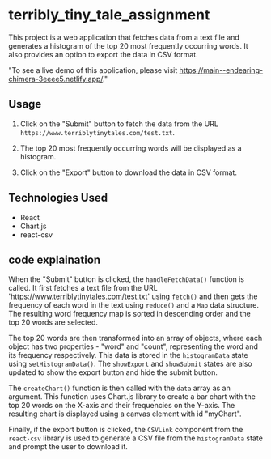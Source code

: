 # terribly_tiny_tale_assignment

This project is a web application that fetches data from a text file and generates a histogram of the top 20 most frequently occurring words. It also provides an option to export the data in CSV format.

"To see a live demo of this application, please visit https://main--endearing-chimera-3eeee5.netlify.app/."

## Usage

1. Click on the "Submit" button to fetch the data from the URL `https://www.terriblytinytales.com/test.txt`.

2. The top 20 most frequently occurring words will be displayed as a histogram.

3. Click on the "Export" button to download the data in CSV format.

## Technologies Used

- React
- Chart.js
- react-csv

## code explaination

When the "Submit" button is clicked, the `handleFetchData()` function is called. It first fetches a text file from the URL 'https://www.terriblytinytales.com/test.txt' using `fetch()` and then gets the frequency of each word in the text using `reduce()` and a `Map` data structure. The resulting word frequency map is sorted in descending order and the top 20 words are selected.

The top 20 words are then transformed into an array of objects, where each object has two properties - "word" and "count", representing the word and its frequency respectively. This data is stored in the `histogramData` state using `setHistogramData()`. The `showExport` and `showSubmit` states are also updated to show the export button and hide the submit button.

The `createChart()` function is then called with the `data` array as an argument. This function uses Chart.js library to create a bar chart with the top 20 words on the X-axis and their frequencies on the Y-axis. The resulting chart is displayed using a canvas element with id "myChart".

Finally, if the export button is clicked, the `CSVLink` component from the `react-csv` library is used to generate a CSV file from the `histogramData` state and prompt the user to download it.

